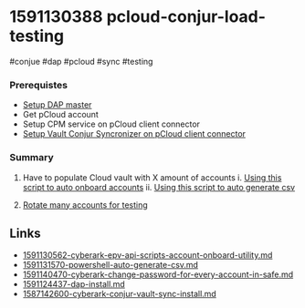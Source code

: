 # 1591130388 pcloud-conjur-load-testing
#conjue #dap #pcloud #sync #testing

### Prerequistes
- [Setup DAP master](1591124437-dap-install.md)
- Get pCloud account
- Setup CPM service on pCloud client connector
- [Setup Vault Conjur Syncronizer on pCloud client connector](1587142600-cyberark-conjur-vault-sync-install.md)



### Summary
1. Have to populate Cloud vault with X amount of accounts
  i. [Using this script to auto onboard accounts](1591130562-cyberark-epv-api-scripts-account-onboard-utility.md)
  ii. [Using this script to auto generate csv](1591131570-powershell-auto-generate-csv.md)
  
2. [Rotate many accounts for testing](1591140470-cyberark-change-password-for-every-account-in-safe.md)




## Links
- [1591130562-cyberark-epv-api-scripts-account-onboard-utility.md](1591130562-cyberark-epv-api-scripts-account-onboard-utility.md)
- [1591131570-powershell-auto-generate-csv.md](1591131570-powershell-auto-generate-csv.md)
- [1591140470-cyberark-change-password-for-every-account-in-safe.md](1591140470-cyberark-change-password-for-every-account-in-safe.md)
- [1591124437-dap-install.md](1591124437-dap-install.md)
- [1587142600-cyberark-conjur-vault-sync-install.md](1587142600-cyberark-conjur-vault-sync-install.md)
